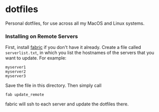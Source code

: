 # dotfiles

Personal dotfiles, for use across all my MacOS and Linux systems.

### Installing on Remote Servers

First, install [fabric](http://docs.fabfile.org/en/1.14/index.html) if you don't have it already.
Create a file called `serverlist.txt`, in which you list the hostnames of the servers that you want to update.
For example:
```
myserver1
myserver2
myserver3
```
Save the file in this directory.
Then simply call
```
fab update_remote
```
fabric will ssh to each server and update the dotfiles there.
